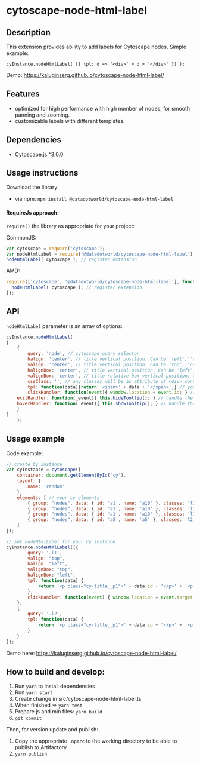 cytoscape-node-html-label
================================================================================


## Description

This extension provides ability to add labels for Cytoscape nodes. Simple example:

`cyInstance.nodeHtmlLabel( [{ tpl: d => '<div>' + d + '</div>' }] );`

Demo: https://kaluginserg.github.io/cytoscape-node-html-label/

## Features
- optimized for high performance with high number of nodes, for smooth panning and zooming.
- customizable labels with different templates.

## Dependencies

 * Cytoscape.js ^3.0.0


## Usage instructions

Download the library:
 * via npm: `npm install @datadotworld/cytoscape-node-html-label`

#### RequireJs approach:
`require()` the library as appropriate for your project:

CommonJS:
```js
var cytoscape = require('cytoscape');
var nodeHtmlLabel = require('@datadotworld/cytoscape-node-html-label');
nodeHtmlLabel( cytoscape ); // register extension
```

AMD:
```js
require(['cytoscape', '@datadotworld/cytoscape-node-html-label'], function( cytoscape, nodeHtmlLabel ){
  nodeHtmlLabel( cytoscape ); // register extension
});
```


## API

`nodeHtmlLabel` parameter is an array of options:

```js
cyInstance.nodeHtmlLabel(
[
    {
        query: 'node', // cytoscape query selector
        halign: 'center', // title vertical position. Can be 'left',''center, 'right'
        valign: 'center', // title vertical position. Can be 'top',''center, 'bottom'
        halignBox: 'center', // title vertical position. Can be 'left',''center, 'right'
        valignBox: 'center', // title relative box vertical position. Can be 'top',''center, 'bottom'
        cssClass: '', // any classes will be as attribute of <div> container for every title
        tpl: function(data){return '<span>' + data + '</span>';} // your html template here
        clickHandler: function(event){ window.location = event.id; } // handle clicks on the label
	exitHandler: function(_event){ this.hideTooltip(); } // handle the cursor exiting the label
	hoverHandler: function(_event){ this.showTooltip(); } // handle the cursor entering the label
    }
]
    );
```

## Usage example

Code example:
```js
// create Cy instance
var cyInstance = cytoscape({
    container: document.getElementById('cy'),
    layout: {
        name: 'random'
    },
    elements: [ // your cy elements
        { group: "nodes", data: { id: 'a1', name: 'a10' }, classes: 'l1' },
        { group: "nodes", data: { id: 'a1', name: 'a10' }, classes: 'l1' },
        { group: "nodes", data: { id: 'a1', name: 'a10' }, classes: 'l1' },
        { group: "nodes", data: { id: 'a5', name: 'a5' }, classes: 'l2' }
    ]
});

// set nodeHtmlLabel for your Cy instance
cyInstance.nodeHtmlLabel([{
        query: '.l1',
        valign: "top",
        halign: "left",
        valignBox: "top",
        halignBox: "left",
        tpl: function(data) {
            return '<p class="cy-title__p1">' + data.id + '</p>' + '<p  class="cy-title__p2">' + data.name + '</p>';
        },
        clickHandler: function(event) { window.location = event.target.id }
    },
    {
        query: '.l2',
        tpl: function(data) {
            return '<p class="cy-title__p1">' + data.id + '</p>' + '<p  class="cy-title__p2">' + data.name + '</p>';
        }
    }
]);
```

Demo here: https://kaluginserg.github.io/cytoscape-node-html-label/


## How to build and develop:
1) Run `yarn` to install dependencies
1) Run `yarn start`
1) Create change in src/cytoscape-node-html-label.ts
1) When finished => `yarn test`
1) Prepare js and min files: `yarn build`
1) `git commit`

Then, for version update and publish:
1) Copy the appropriate `.npmrc` to the working directory to be able to publish to Artifactory.
1) `yarn publish`
